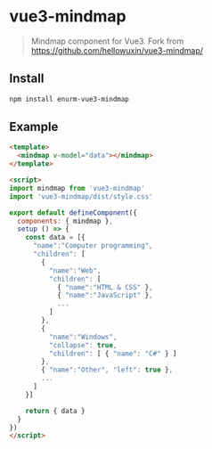 # vue3-mindmap

> Mindmap component for Vue3. Fork from https://github.com/hellowuxin/vue3-mindmap/

## Install

```sh
npm install enurm-vue3-mindmap
```

## Example

```html
<template>
  <mindmap v-model="data"></mindmap>
</template>

<script>
import mindmap from 'vue3-mindmap'
import 'vue3-mindmap/dist/style.css'

export default defineComponent({
  components: { mindmap },
  setup () => {
    const data = [{
      "name":"Computer programming",
      "children": [
        {
          "name":"Web",
          "children": [
            { "name":"HTML & CSS" },
            { "name":"JavaScript" },
            ...
          ]
        },
        {
          "name":"Windows",
          "collapse": true,
          "children": [ { "name": "C#" } ]
        },
        { "name":"Other", "left": true },
        ...
      ]
    }]

    return { data }
  }
})
</script>
```
